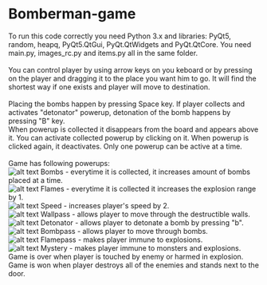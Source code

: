 # Bomberman-game
To run this code correctly you need Python 3.x and libraries: PyQt5, random, heapq, PyQt5.QtGui, PyQt.QtWidgets and PyQt.QtCore. You need main.py, images_rc.py and items.py all in the same folder. <br />
<br />
You can control player by using arrow keys on you keboard or by pressing on the player and dragging it to the place you want him to go. It will find the shortest way if one exists and player will move to destination. <br />
<br />
Placing the bombs happen by pressing Space key. If player collects and activates "detonator" powerup, detonation of the bomb happens by pressing "B" key. <br />
When powerup is collected it disappears from the board and appears above it. You can activate collected powerup by clicking on it. When powerup is clicked again, it deactivates. Only one powerup can be active at a time. <br />
<br />
Game has following powerups: <br />
![alt text](https://cdn.wikimg.net/en/strategywiki/images/e/e4/Bomberman_Bombs.png) Bombs - everytime it is collected, it increases amount of bombs placed at a time. <br />
![alt text](https://cdn.wikimg.net/en/strategywiki/images/a/aa/Bomberman_Flames.png) Flames - everytime it is collected it increases the explosion range by 1. <br />
![alt text](https://cdn.wikimg.net/en/strategywiki/images/4/40/Bomberman_Speed.png) Speed - increases player's speed by 2. <br />
![alt text](https://cdn.wikimg.net/en/strategywiki/images/7/71/Bomberman_Wallpass.png) Wallpass - allows player to move through the destructible walls. <br />
![alt text](https://cdn.wikimg.net/en/strategywiki/images/e/e7/Bomberman_Detonator.png) Detonator - allows player to detonate a bomb by pressing "b". <br />
![alt text](https://cdn.wikimg.net/en/strategywiki/images/e/e7/Bomberman_Bombpass.png) Bombpass - allows player to move through bombs. <br />
![alt text](https://cdn.wikimg.net/en/strategywiki/images/0/09/Bomberman_Flamepass.png) Flamepass - makes player immune to explosions. <br />
![alt text](https://cdn.wikimg.net/en/strategywiki/images/8/81/Bomberman_Mystery.png) Mystery - makes player immune to monsters and explosions. <br />
Game is over when player is touched by enemy or harmed in explosion. <br />
Game is won when player destroys all of the enemies and stands next to the door. <br />
